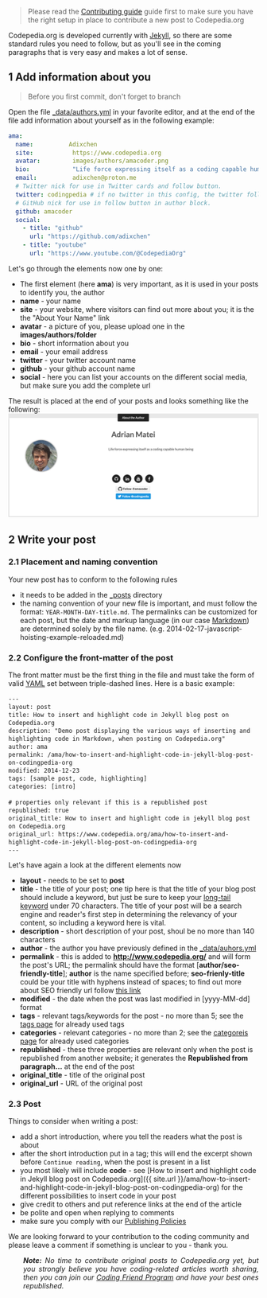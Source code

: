 > Please read the [Contributing guide](CONTRIBUTING.md) guide first to make sure
you have the right setup in place to contribute a new post to Codepedia.org

Codepedia.org is developed currently with [Jekyll](https://jekyllrb.com/), so there are some
standard rules you need to follow, but as you'll see in the coming paragraphs that is very easy and makes a lot of sense.

## 1 Add information about you

> Before you first commit, don't forget to branch

Open the file [_data/authors.yml](_data/authors.yml) in your favorite editor, and at the end of the file add
information about yourself as in the following example:

```yaml
ama:
  name:          Adixchen
  site:           https://www.codepedia.org
  avatar:         images/authors/amacoder.png
  bio:            "Life force expressing itself as a coding capable human being"
  email:          adixchen@proton.me
  # Twitter nick for use in Twitter cards and follow button.
  twitter: codingpedia # if no twitter in this config, the twitter follow button will be removed
  # GitHub nick for use in follow button in author block.
  github: amacoder
  social:
    - title: "github"
      url: "https://github.com/adixchen"
    - title: "youtube"
      url: "https://www.youtube.com/@CodepediaOrg"
```
Let's go through the elements now one by one:
* The first element (here **ama**) is very important, as it is used in your posts to identify you, the author
* **name** - your name
* **site** - your website, where visitors can find out more about you; it is the the "About Your Name" link
* **avatar** - a picture of you, please upload one in the __images/authors/folder__
* **bio** - short information about you
* **email** - your email address
* **twitter** - your twitter account name
* **github** - your github account name
* **social** - here you can list your accounts on the different social media, but make sure you add the complete url

The result is placed at the end of your posts and looks something like the following:
![About author](images/contributing/contributing-about-author.png)

## 2 Write your post

### 2.1 Placement and naming convention

Your new post has to conform to the following rules
* it needs to be added in the [_posts](_posts) directory
* the naming convention of your new file is important, and must follow the format: <code>YEAR-MONTH-DAY-title.md</code>.
The permalinks can be customized for each post, but the date and markup language (in our case [Markdown](https://daringfireball.net/projects/markdown/)) are determined solely by the file name.
(e.g. 2014-02-17-javascript-hoisting-example-reloaded.md)

### 2.2 Configure the front-matter of the post

The front matter must be the first thing in the file and must take the form of valid [YAML](https://en.wikipedia.org/wiki/YAML) set between triple-dashed lines. Here is a basic example:
```
---
layout: post
title: How to insert and highlight code in Jekyll blog post on Codepedia.org
description: "Demo post displaying the various ways of inserting and highlighting code in Markdown, when posting on Codepedia.org"
author: ama
permalink: /ama/how-to-insert-and-highlight-code-in-jekyll-blog-post-on-codingpedia-org
modified: 2014-12-23
tags: [sample post, code, highlighting]
categories: [intro]

# properties only relevant if this is a republished post
republished: true
original_title: How to insert and highlight code in jekyll blog post on Codepedia.org
original_url: https://www.codepedia.org/ama/how-to-insert-and-highlight-code-in-jekyll-blog-post-on-codingpedia-org
---
```

Let's have again a look at the different elements now
* **layout** - needs to be set to **post**
* **title** - the title of your post; one tip here is that the title of your blog post should include a keyword, but just be sure to keep your [long-tail keyword](https://yoast.com/focus-on-long-tail-keywords/) under 70 characters. The title of your post will be a search engine and reader's first step in determining the relevancy of your content, so including a keyword here is vital.
* **description** - short description of your post, shoul be no more than 140 characters
* **author** - the author you have previously defined in the [_data/auhors.yml](_data/auhors.yml)
* **permalink** - this is added to __http://www.codepedia.org/__ and will form the post's URL; the permalink should have the format [__author/seo-friendly-title__]; **author** is the name specified before;
**seo-frienly-title** could be your title with hyphens instead of spaces; to find out more about SEO friendly url follow [this link](https://www.codepedia.org/ama/seo-friendly-url-construction-with-spring-mvc/#What_is_a_friendly_URL)
* **modified** - the date when the post was last modified in [yyyy-MM-dd] format
* **tags** - relevant tags/keywords for the post - no more than 5; see the [tags page](https://www.codepedia.org/tags/) for already used tags
* **categories** - relevant categories - no more than 2;  see the [categoreis page](https://www.codepedia.org/categories/) for already used categories
* **republished** - these three properties are relevant only when the post is republished from another website; it generates the __Republished from paragraph...__ at the end of the post
* **original_title** - title of the original post
* **original_url** - URL of the original post

### 2.3 Post

Things to consider when writing a post:
* add a short introduction, where you tell the readers what the post is about
* after the short introduction put in a <code><!--more--></code> tag; this will end the excerpt shown before
<code>Continue reading</code>, when the post is present in a list
* you most likely will include **code** - see [How to insert and highlight code in Jekyll blog post on Codepedia.org]({{ site.url }}/ama/how-to-insert-and-highlight-code-in-jekyll-blog-post-on-codingpedia-org) for the different possibilities to insert code in your post
* give credit to others and put reference links at the end of the article
* be polite and open when replying to comments
* make sure you comply with our [Publishing Policies](https://www.codepedia.org/contributors/publishing-policy/)

We are looking forward to your contribution to the coding community and please leave a comment if something is unclear to you - thank you.

<p style="text-align: justify; padding-left: 30px;">
  <em><strong>Note:</strong> No time to contribute original posts to Codepedia.org yet, but you strongly believe you have coding-related articles worth sharing, then you can join our <a title="Coding Friend Program" href="https://www.codepedia.org/friends" target="_blank">Coding Friend Program</a> and have your best ones republished. </em>
</p>
